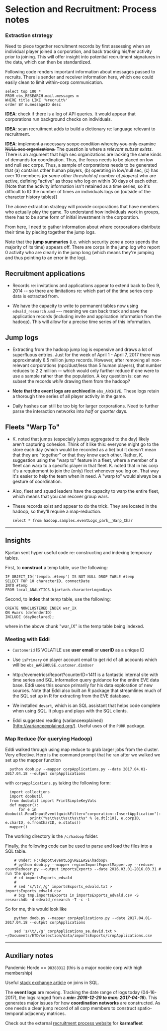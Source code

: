 # Selection and Recruitment: Process notes

### Extraction strategy

Need to piece together recruitment records by first assessing when an individual player joined a corporation, and back tracking his/her activity prior to joining. This will offer insight into potential recruitment signatures in the data, which can then be standardized.


Following code renders important information about messages passed to recruits. There is sender and receiver information here, which one could easily clean to limit within-corp communication.

    select top 100 *
    FROM ebs_RESEARCH.mail.messages m
    WHERE title LIKE '%recruit%'
    order BY m.messageID desc

**IDEA**: check if there is a log of API queries. It would appear that corporations run background checks on individuals.

**IDEA**: scan recruitment adds to build a dictionary re: language relevant to recruitment.

**IDEA**: <s>implement a necessary scope condition whereby you only examine NULL sec organizations.</s> The question is where a _relevant subset exists_. There is an argument that high sec organizations are lacking the same kinds of demands for coordination. Thus, the focus needs to be placed on low and null sec corps. Thus, a sample of corporations needs to be generated that (a) contains other human players, (b) operating in low/null sec, (c) has over 10 members _(or some other threshold of number of players)_ who are active, defining "active" as those who log on within 30 days of each other. [Note that the activity information isn't retained as a time series, so it's difficult to ID the number of times an individuals logs on (outside of the character history tables)]

The above extraction strategy will provide corporations that have members who actually play the game. To understand how individuals work in groups, there has to be some form of initial investment in the corporation.

From here, I need to gather information about where corporations distribute their time by piecing together the jump logs.

Note that the **jump summaries** (i.e. which security zone a corp spends the majority of its time) appears off. There are corps in the jump log who report 0 activity who are clearly in the jump long (which means they're jumping and thus pointing to an error in the log).

## Recruitment applications

- Records re: invitations and applications appear to extend back to Dec 9, 2014 -- so there are limitations re: which part of the time series corp data is extracted from.

- We have the capacity to write to permanent tables now using `edvald_research.umd` --- meaning we can back track and save the application records (including invite and application information from the hadoop). This will allow for a precise time series of this information.

## Jump logs

- Extracting from the hadoop jump log is expensive and draws a lot of superfluous entries. Just for the week of April 1 - April 7, 2017 there was approximately 8.5 million jump records. However, after removing all non-relevant corporations (npc/dust/less than 5 human players), that number reduces to 2.2 million -- which would only further reduce if one were to use a sample rather than the population. A key question is: can we subset the records _while_ drawing them from the hadoop?

- **Note that the event logs are archived in** `ebs_ARCHIVE`. These logs retain a thorough time series of all player activity in the game.  

- Daily hashes can still be too big for larger corporations. Need to further parse the interaction networks into _half_ or _quarter_ days.

## Fleets "Warp To"

- K. noted that jumps (especially jumps aggregated to the day) likely aren't capturing cohesion. Think of it like this: everyone might go to the store each day (which would be recorded as a tie) but it doesn't mean that they are "together" or that they know each other. Rather, K. suggestion using the "warp to" feature in a fleet, where a member of a fleet can warp to a specific player in that fleet. K. noted that in his corp it's a requirement to join the (only) fleet whenever you log on. That way it's easier to help the team when in need. A "warp to" would always be a gesture of coordination.

- Also, fleet and squad leaders have the capacity to warp the entire fleet, which means that you can recover group wars.

- These records exist and appear to do the trick. They are located in the hadoop, so they'll require a map-reduction.

      select * from hadoop.samples.eventLogs_park__Warp_Char


----------------------------------------------------------------

## Insights

Kjartan sent hyper useful code re: constructing and indexing temporary tables.

First, to **construct** a temp table, use the following:

    IF OBJECT_ID('tempdb..#temp') IS NOT NULL DROP TABLE #temp
    SELECT TOP 10 characterID, connectDate
    INTO #temp
    FROM local_ANALYTICS.kjartanh.characterLogonDays

Second, to **index** that temp table, use the following:

    CREATE NONCLUSTERED INDEX war_IX
    ON #wars (defenderID)
    INCLUDE (dayDeclared);

where in the above chunk "war_IX" is the temp table being indexed.

### Meeting with Eddi

- `Customerid` IS VOLATILE  use **user email** or **userID** as a unique ID

- Use `isPrimary` on player account email to get rid of alt accounts which will be `ebs_WAREHOUSE.customer.dimUser`

- http://evemetrics/Report?counterID=1411 is a fantastic internal site with time series and SQL information query guidance for the entire EVE data base. Eddi uses this sounce primarily for his data exploration of new sources. Note that Eddi also built an R package that streamlines much of the SQL set up in R for extracting from the EVE database.

- We installed `devart`, which is an SQL assistant that helps code complete when using SQL. It plugs and plays with the SQL clients.

- Eddi suggested reading (varianceexplained)[http://varianceexplained.org/]. Useful uses of the `PURR` package.

### Map Reduce (for querying Hadoop)

Eddi walked through using map reduce to grab larger jobs from the cluster. Very effective. Here is the command prompt that he ran after we walked we set up the mapper function

      python doob.py --mapper corpApplications.py --date 2017.04.01-2017.04.18 --output corpApplications

with `corpApplications.py` taking the following form:

      import collections
      import doobutil
      from doobutil import PrintSimpleKeyVals
      def mapper():
          for e in doobutil.ReadInputEvent(quickFilter="corporation::InsertApplication"):
               print("%s\t%s\t%s\t%s\t%s" % (e.dt[:10], e.corpID, e.charID, e.fromCharID, e.status))
      mapper()

The working directory is the `/c/hadoop` folder.

Finally, the following code can be used to parse and load the files into a SQL table.

        # Under: F:\depot\eventLog\RELEASE\hadoop\
        # python doob.py --mapper regionImportExportMapper.py --reducer countReducer.py --output importsExports --date 2016.03.01-2016.03.31 # run the query
        # cd importsExports_edvald
        #
        # sed 's/\t/,/g' importsExports_edvald.txt > importsExports_edvald.csv
        # bcp tmp.importsExports in importsExports_edvald.csv -S researchdb -d edvald_research -T -c -t

So for me, this would look like

        python doob.py --mapper corpApplications.py --date 2017.04.01-2017.04.18 --output corpApplications

        sed 's/\t/,/g' corpApplications_se.david.txt > ~/Documents/ETD/selection/data/importsExports/cropApplications.csv


----------------------------------------------------------------

## Auxiliary notes

Pandemic Horde == `98388312` (this is a major noobie corp with high membership)

Useful [stack exchange article](http://stackoverflow.com/questions/5706437/whats-the-difference-between-inner-join-left-join-right-join-and-full-join) on joins in SQL.

The **event logs** are moving. Tracking the date range of logs today (04-16-2017), the logs ranged from a **_min: 2016-12-29 to max: 2017-04-16_**). This generates major issues for how **coordination networks** are constructed. As one needs a clear jump record of all corp members to construct spatio-temporal adjacency matrices.  

Check out the external [recruitment process website](https://recruit.karmafleet.org/) for **karmafleet**
